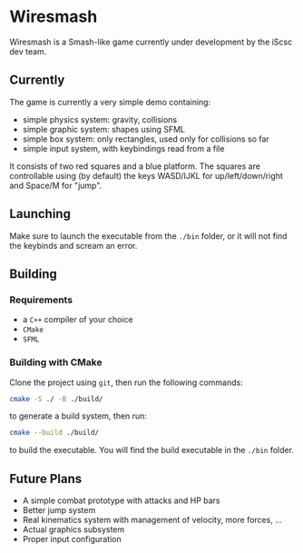 # Wiresmash

Wiresmash is a Smash-like game currently under development by the iScsc dev team.

## Currently

The game is currently a very simple demo containing:

- simple physics system: gravity, collisions
- simple graphic system: shapes using SFML
- simple box system: only rectangles, used only for collisions so far
- simple input system, with keybindings read from a file

It consists of two red squares and a blue platform. The squares are controllable using (by default) the keys WASD/IJKL for up/left/down/right and Space/M for "jump".

## Launching

Make sure to launch the executable from the `./bin` folder, or it will not find the keybinds and scream an error.

## Building

### Requirements

- a `C++` compiler of your choice
- `CMake`
- `SFML`

### Building with CMake

Clone the project using `git`, then run the following commands:

```bash
cmake -S ./ -B ./build/
```

to generate a build system, then run:

```bash
cmake --build ./build/
```

to build the executable. You will find the build executable in the `./bin` folder.

## Future Plans

- A simple combat prototype with attacks and HP bars
- Better jump system
- Real kinematics system with management of velocity, more forces, ...
- Actual graphics subsystem
- Proper input configuration
